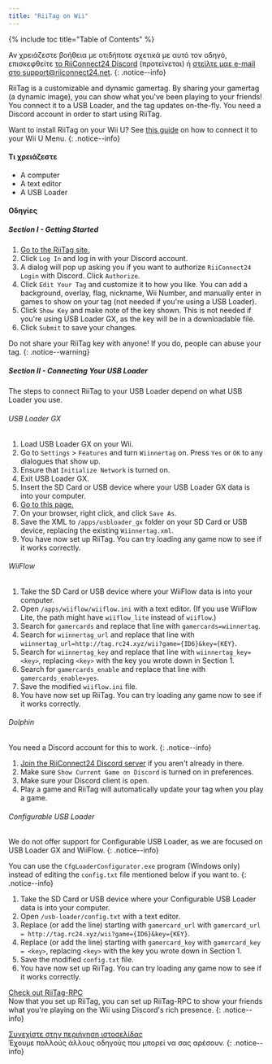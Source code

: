 ```yaml
---
title: "RiiTag on Wii"
---
```


{% include toc title="Table of Contents" %}

Αν χρειάζεστε βοήθεια με οτιδήποτε σχετικά με αυτό τον οδηγό, επισκεφθείτε [το RiiConnect24 Discord](https://discord.gg/b4Y7jfD) (προτείνεται) ή [στείλτε μαε e-mail στο support@riiconnect24.net](mailto:support@riiconnect24.net).
{: .notice--info}

RiiTag is a customizable and dynamic gamertag. By sharing your gamertag (a dynamic image), you can show what you've been playing to your friends! You connect it to a USB Loader, and the tag updates on-the-fly. You need a Discord account in order to start using RiiTag.

Want to install RiiTag on your Wii U? See [this guide](riitag-wiiu) on how to connect it to your Wii U Menu.
{: .notice--info}

#### Τι χρειάζεστε

* A computer
* A text editor
* A USB Loader

#### Οδηγίες

##### Section I - Getting Started

1. [Go to the RiiTag site.](https://tag.rc24.xyz/)
2. Click `Log In` and log in with your Discord account.
3. A dialog will pop up asking you if you want to authorize `RiiConnect24 Login` with Discord. Click `Authorize`.
4. Click `Edit Your Tag` and customize it to how you like. You can add a background, overlay, flag, nickname, Wii Number, and manually enter in games to show on your tag (not needed if you're using a USB Loader).
5. Click `Show Key` and make note of the key shown. This is not needed if you're using USB Loader GX, as the key will be in a downloadable file.
6. Click `Submit` to save your changes.

Do not share your RiiTag key with anyone! If you do, people can abuse your tag.
{: .notice--warning}

##### Section II - Connecting Your USB Loader

The steps to connect RiiTag to your USB Loader depend on what USB Loader you use.

###### USB Loader GX

1. Load USB Loader GX on your Wii.
2. Go to `Settings` > `Features` and turn `Wiinnertag` on. Press `Yes` or `OK` to any dialogues that show up.
3. Ensure that `Initialize Network` is turned on.
4. Exit USB Loader GX.
5. Insert the SD Card or USB device where your USB Loader GX data is into your computer.
6. [Go to this page.](https://tag.rc24.xyz/Wiinnertag.xml)
7. On your browser, right click, and click `Save As`.
8. Save the XML to `/apps/usbloader_gx`  folder on your SD Card or USB device, replacing the existing `Wiinnertag.xml`.
9. You have now set up RiiTag. You can try loading any game now to see if it works correctly.

###### WiiFlow

1. Take the SD Card or USB device where your WiiFlow data is into your computer.
2. Open `/apps/wiiflow/wiiflow.ini` with a text editor. (If you use WiiFlow Lite, the path might have `wiiflow_lite` instead of `wiiflow`.)
3. Search for `gamercards` and replace that line with `gamercards=wiinnertag`.
4. Search for `wiinnertag_url` and replace that line with `wiinnertag_url=http://tag.rc24.xyz/wii?game={ID6}&key={KEY}`.
5. Search for `wiinnertag_key` and replace that line with `wiinnertag_key=<key>`, replacing `<key>` with the key you wrote down in Section 1.
6. Search for `gamercards_enable` and replace that line with `gamercards_enable=yes`.
7. Save the modified `wiiflow.ini` file.
8. You have now set up RiiTag. You can try loading any game now to see if it works correctly.

###### Dolphin

You need a Discord account for this to work.
{: .notice--info}

1. [Join the RiiConnect24 Discord server](https://discord.gg/b4Y7jfD) if you aren't already in there.
2. Make sure `Show Current Game on Discord` is turned on in preferences.
3. Make sure your Discord client is open.
4. Play a game and RiiTag will automatically update your tag when you play a game.

###### Configurable USB Loader

We do not offer support for Configurable USB Loader, as we are focused on USB Loader GX and WiiFlow.
{: .notice--info}

You can use the `CfgLoaderConfigurator.exe` program (Windows only) instead of editing the `config.txt` file mentioned below if you want to.
{: .notice--info}

1. Take the SD Card or USB device where your Configurable USB Loader data is into your computer.
2. Open `/usb-loader/config.txt` with a text editor.
3. Replace (or add the line) starting with `gamercard_url` with `gamercard_url = http://tag.rc24.xyz/wii?game={ID6}&key={KEY}`.
4. Replace (or add the line) starting with `gamercard_key` with `gamercard_key = <key>`, replacing `<key>` with the key you wrote down in Section 1.
5. Save the modified `config.txt` file.
6. You have now set up RiiTag. You can try loading any game now to see if it works correctly.

[Check out RiiTag-RPC](https://github.com/RiiConnect24/RiiTag-RPC/releases/latest)<br> Now that you set up RiiTag, you can set up RiiTag-RPC to show your friends what you're playing on the Wii using Discord's rich presence.
{: .notice--info}

[Συνεχίστε στην περιήγηση ιστοσελίδας](site-navigation)<br> Έχουμε πολλούς άλλους οδηγούς που μπορεί να σας αρέσουν.
{: .notice--info}
